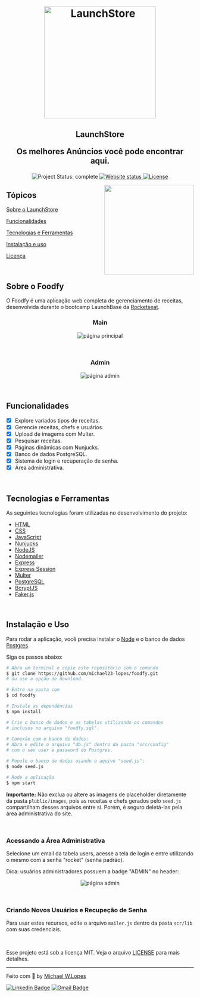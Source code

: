 <h1 align="center">
    <img alt="LaunchStore" src=".git-images/logo.png" width="300px" />
</h1>

<h2 align="center">
  LaunchStore
  <p>Os melhores Anúncios você pode encontrar aqui.</p>
</h2>

<p align="center">
  <img alt="Project Status: complete" src="https://img.shields.io/badge/project%20status-complete-blue">
  <a href="" >
    <img alt="Website status" src="https://img.shields.io/website?url=https%3A%2F%2Fullyolima.github.io%2Flaunchbase-portfolio%2Findex.html">
  </a>
  <a href="./LICENSE" >
    <img alt="License" src="https://img.shields.io/badge/license-MIT-%23F8952D">
  </a>
</p>

<img align="right" src="https://image.flaticon.com/icons/png/512/34/34562.png" height="240">

## Tópicos 

[Sobre o LaunchStore](#sobre-o-foodfy)

[Funcionalidades](#funcionalidades)

[Tecnologias e Ferramentas](#tecnologias-e-ferramentas)

[Instalação e uso](#instalação-e-uso)

[Licença](#licença)



<br>

## Sobre o Foodfy

O Foodfy é uma aplicação web completa de gerenciamento de receitas, desenvolvida durante o bootcamp LaunchBase da [Rocketseat](https://rocketseat.com.br/).

<h3 align="center">Main</h3>
<p align="center">
  <img src=".github/" alt="página principal">
</p>

<br>

<h3 align="center">Admin</h3>
<p align="center">
  <img src=".github/" alt="página admin">
</p>

<br>

## Funcionalidades

- [X] Explore variados tipos de receitas.
- [X] Gerencie receitas, chefs e usuários.
- [X] Upload de imagems com Multer.
- [X] Pesquisar receitas.
- [X] Páginas dinâmicas com Nunjucks.
- [X] Banco de dados PostgreSQL.
- [X] Sistema de login e recuperação de senha.
- [X] Área administrativa.

<br>

## Tecnologias e Ferramentas

As seguintes tecnologias foram utilizadas no desenvolvimento do projeto:

- [HTML](https://devdocs.io/html/)
- [CSS](https://devdocs.io/css/)
- [JavaScript](https://devdocs.io/javascript/)
- [Nunjucks](https://mozilla.github.io/nunjucks/)
- [NodeJS](https://nodejs.org/en/)
- [Nodemailer](https://nodemailer.com/about/)
- [Express](https://expressjs.com/)
- [Express Session](https://github.com/expressjs/session)
- [Multer](https://github.com/expressjs/multer)
- [PostgreSQL](https://www.postgresql.org/)
- [BcryptJS](https://github.com/dcodeIO/bcrypt.js)
- [Faker.js](https://github.com/Marak/Faker.js)

<br>

## Instalação e Uso

Para rodar a aplicação, você precisa instalar o [Node](https://nodejs.org/en/) e o banco de dados [Postgres](https://www.postgresql.org/).

Siga os passos abaixo:

```bash
# Abra um terminal e copie este repositório com o comando
$ git clone https://github.com/michael23-lopes/foodfy.git
# ou use a opção de download.

# Entre na pasta com 
$ cd foodfy

# Instale as dependências
$ npm install

# Crie o banco de dados e as tabelas utilizando os comandos
# inclusos no arquivo "foodfy.sql".
    
# Conexão com o banco de dados:
# Abra e edite o arquivo "db.js" dentro da pasta "src/config"
# com o seu user e password do Postgres.

# Popule o banco de dados usando o aquivo "seed.js":
$ node seed.js

# Rode a aplicação
$ npm start
```

**Importante:** Não exclua ou altere as imagens de placeholder diretamente da pasta `plublic/images`, pois as receitas e chefs gerados pelo `seed.js` compartilham desses arquivos entre si. Porém, é seguro deletá-las pela área administrativa do site.

<br>

### Acessando a Área Administrativa

Selecione um email da tabela users, acesse a tela de login e entre utilizando o mesmo com a senha "rocket" (senha padrão).

Dica: usuários administradores possuem a badge "ADMIN" no header:
<p align="center">
  <img src=".github/admin_badge.png" alt="página admin">
</p>

<br>

### Criando Novos Usuários e Recupeção de Senha

Para usar estes recursos, edite o arquivo `mailer.js` dentro da pasta `scr/lib` com suas credenciais.

<br>

Esse projeto está sob a licença MIT. Veja o arquivo [LICENSE](/LICENSE) para mais detalhes.

---

Feito com :purple_heart: by [Michael W.Lopes](https://github.com/michael23-lopes)

[![Linkedin Badge](https://img.shields.io/badge/-Michael%20Lopes-blue?style=flat-square&logo=Linkedin&logoColor=white&link=https://www.linkedin.com/in/michael-wellington-lopes/)](https://www.linkedin.com/in/michael-wellington-lopes/) 
[![Gmail Badge](https://img.shields.io/badge/-michael23.wellington@gmail.com-c14438?style=flat-square&logo=Gmail&logoColor=white&link=mailto:michael23.wellington@gmail.com)](mailto:michael23.wellington@gmail.com)